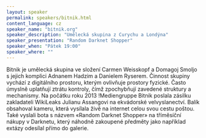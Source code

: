 ```yaml
---
layout: speaker
permalink: speakers/bitnik.html
content_language: cz
speaker_name: "bitnik.org"
speaker_description: "Umělecká skupina z Curychu a Londýna"
speaker_presentation: "Random Darknet Shopper"
speaker_when: "Pátek 19:00"
speaker_where: ""
---
```


Bitnik je umělecká skupina ve složení Carmen Weisskopf a Domagoj Smoljo s jejich komplici Adnanem Hadzim a Danielem Ryserem. Činnost skupiny vychází z digitálního prostoru, kterým ovlivňuje prostory fyzické. Často úmyslně uplatňují ztrátu kontroly, čímž zpochybňují zavedené struktury a mechanismy. Na počátku roku 2013 !Mediengruppe Bitnik poslala zásilku zakladateli WikiLeaks Julianu Assangovi na ekvádorské velvyslanectví. Balík obsahoval kameru, která vysílala živě na internet celou svou cestu poštou. Také vyslali bota s názvem «Random Darknet Shopper» na tříměsíční nákupy v Darknetu, který náhodně zakoupené předměty jako například extázy odesílal přímo do galerie.
